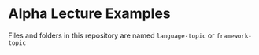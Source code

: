 # Alpha Lecture Examples

Files and folders in this repository are named `language-topic` or `framework-topic`
